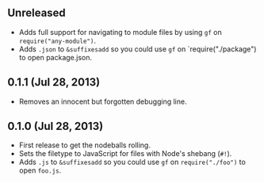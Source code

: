 ## Unreleased
- Adds full support for navigating to module files by using `gf` on `require("any-module")`.
- Adds `.json` to `&suffixesadd` so you could use `gf` on `require("./package") to open package.json.

## 0.1.1 (Jul 28, 2013)
- Removes an innocent but forgotten debugging line.

## 0.1.0 (Jul 28, 2013)
- First release to get the nodeballs rolling.
- Sets the filetype to JavaScript for files with Node's shebang (`#!`).
- Adds `.js` to `&suffixesadd` so you could use `gf` on `require("./foo")` to open `foo.js`.
